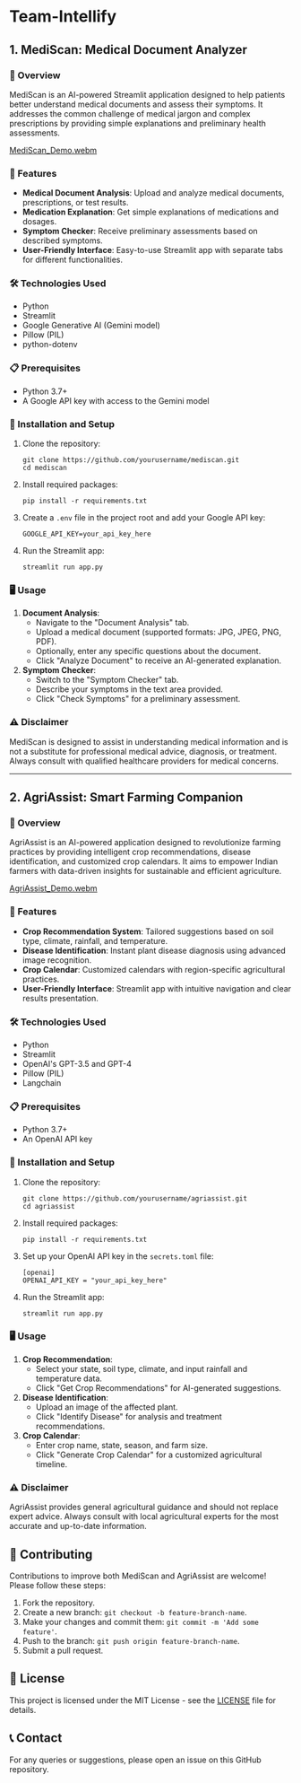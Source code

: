 # Team-Intellify

## 1. MediScan: Medical Document Analyzer

### 🏥 Overview
MediScan is an AI-powered Streamlit application designed to help patients better understand medical documents and assess their symptoms. It addresses the common challenge of medical jargon and complex prescriptions by providing simple explanations and preliminary health assessments.

[MediScan_Demo.webm](https://github.com/VedantDeshmukh1/Team-Intellify/assets/97503802/068119e3-1a27-4100-bacc-f747514c6abf)



### 🌟 Features
- **Medical Document Analysis**: Upload and analyze medical documents, prescriptions, or test results.
- **Medication Explanation**: Get simple explanations of medications and dosages.
- **Symptom Checker**: Receive preliminary assessments based on described symptoms.
- **User-Friendly Interface**: Easy-to-use Streamlit app with separate tabs for different functionalities.

### 🛠 Technologies Used
- Python
- Streamlit
- Google Generative AI (Gemini model)
- Pillow (PIL)
- python-dotenv

### 📋 Prerequisites
- Python 3.7+
- A Google API key with access to the Gemini model

### 🚀 Installation and Setup
1. Clone the repository:
   ```
   git clone https://github.com/yourusername/mediscan.git
   cd mediscan
   ```
2. Install required packages:
   ```
   pip install -r requirements.txt
   ```
3. Create a `.env` file in the project root and add your Google API key:
   ```
   GOOGLE_API_KEY=your_api_key_here
   ```
4. Run the Streamlit app:
   ```
   streamlit run app.py
   ```

### 🖥 Usage
1. **Document Analysis**:
   - Navigate to the "Document Analysis" tab.
   - Upload a medical document (supported formats: JPG, JPEG, PNG, PDF).
   - Optionally, enter any specific questions about the document.
   - Click "Analyze Document" to receive an AI-generated explanation.
2. **Symptom Checker**:
   - Switch to the "Symptom Checker" tab.
   - Describe your symptoms in the text area provided.
   - Click "Check Symptoms" for a preliminary assessment.

### ⚠️ Disclaimer
MediScan is designed to assist in understanding medical information and is not a substitute for professional medical advice, diagnosis, or treatment. Always consult with qualified healthcare providers for medical concerns.

------------



## 2. AgriAssist: Smart Farming Companion

### 🌱 Overview
AgriAssist is an AI-powered application designed to revolutionize farming practices by providing intelligent crop recommendations, disease identification, and customized crop calendars. It aims to empower Indian farmers with data-driven insights for sustainable and efficient agriculture.


[AgriAssist_Demo.webm](https://github.com/VedantDeshmukh1/Team-Intellify/assets/97503802/739c22d3-6563-411e-953e-288bdd8903e2)


### 🌟 Features
- **Crop Recommendation System**: Tailored suggestions based on soil type, climate, rainfall, and temperature.
- **Disease Identification**: Instant plant disease diagnosis using advanced image recognition.
- **Crop Calendar**: Customized calendars with region-specific agricultural practices.
- **User-Friendly Interface**: Streamlit app with intuitive navigation and clear results presentation.

### 🛠 Technologies Used
- Python
- Streamlit
- OpenAI's GPT-3.5 and GPT-4
- Pillow (PIL)
- Langchain

### 📋 Prerequisites
- Python 3.7+
- An OpenAI API key

### 🚀 Installation and Setup
1. Clone the repository:
   ```
   git clone https://github.com/yourusername/agriassist.git
   cd agriassist
   ```
2. Install required packages:
   ```
   pip install -r requirements.txt
   ```
3. Set up your OpenAI API key in the `secrets.toml` file:
   ```
   [openai]
   OPENAI_API_KEY = "your_api_key_here"
   ```
4. Run the Streamlit app:
   ```
   streamlit run app.py
   ```

### 🖥 Usage
1. **Crop Recommendation**:
   - Select your state, soil type, climate, and input rainfall and temperature data.
   - Click "Get Crop Recommendations" for AI-generated suggestions.
2. **Disease Identification**:
   - Upload an image of the affected plant.
   - Click "Identify Disease" for analysis and treatment recommendations.
3. **Crop Calendar**:
   - Enter crop name, state, season, and farm size.
   - Click "Generate Crop Calendar" for a customized agricultural timeline.

### ⚠️ Disclaimer
AgriAssist provides general agricultural guidance and should not replace expert advice. Always consult with local agricultural experts for the most accurate and up-to-date information.

## 🤝 Contributing
Contributions to improve both MediScan and AgriAssist are welcome! Please follow these steps:
1. Fork the repository.
2. Create a new branch: `git checkout -b feature-branch-name`.
3. Make your changes and commit them: `git commit -m 'Add some feature'`.
4. Push to the branch: `git push origin feature-branch-name`.
5. Submit a pull request.

## 📄 License
This project is licensed under the MIT License - see the [LICENSE](LICENSE) file for details.

## 📞 Contact
For any queries or suggestions, please open an issue on this GitHub repository.
